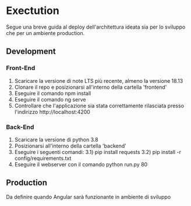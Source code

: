 # Exectution
Segue una breve guida al deploy dell'architettura ideata sia per lo sviluppo che per un ambiente production.
## Development
### Front-End
1) Scaricare la versione di note LTS più recente, almeno la versione 18.13
2) Clonare il repo e posizionarsi all'interno della cartella 'frontend'
3) Eseguire il comando npm install
4) Eseguire il comando ng serve
5) Controllare che l'applicazione sia stata correttamente rilasciata presso l'indirizzo http://localhost:4200
### Back-End
1) Scaricare la versione di python 3.8
2) Posizionarsi all'interno della cartella 'backend'
3) Eseguire i seguenti comandi:
  3.1)  pip install requests
  3.2)  pip install -r config/requirements.txt
4) Eseguire il webserver con il comando python run.py 80 
## Production
Da definire quando Angular sarà funzionante in ambiente di sviluppo
